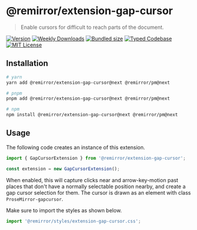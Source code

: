 # @remirror/extension-gap-cursor

> Enable cursors for difficult to reach parts of the document.

[![Version][version]][npm] [![Weekly Downloads][downloads-badge]][npm] [![Bundled size][size-badge]][size] [![Typed Codebase][typescript]](#) [![MIT License][license]](#)

[version]: https://flat.badgen.net/npm/v/@remirror/extension-gap-cursor/next
[npm]: https://npmjs.com/package/@remirror/extension-gap-cursor/v/next
[license]: https://flat.badgen.net/badge/license/MIT/purple
[size]: https://bundlephobia.com/result?p=@remirror/extension-gap-cursor@next
[size-badge]: https://flat.badgen.net/bundlephobia/minzip/@remirror/extension-gap-cursor
[typescript]: https://flat.badgen.net/badge/icon/TypeScript?icon=typescript&label
[downloads-badge]: https://badgen.net/npm/dw/@remirror/extension-gap-cursor/red?icon=npm

## Installation

```bash
# yarn
yarn add @remirror/extension-gap-cursor@next @remirror/pm@next

# pnpm
pnpm add @remirror/extension-gap-cursor@next @remirror/pm@next

# npm
npm install @remirror/extension-gap-cursor@next @remirror/pm@next
```

## Usage

The following code creates an instance of this extension.

```ts
import { GapCursorExtension } from '@remirror/extension-gap-cursor';

const extension = new GapCursorExtension();
```

When enabled, this will capture clicks near and arrow-key-motion past places that don't have a normally selectable position nearby, and create a gap cursor selection for them. The cursor is drawn as an element with class `ProseMirror-gapcursor`.

Make sure to import the styles as shown below.

```ts
import '@remirror/styles/extension-gap-cursor.css';
```
